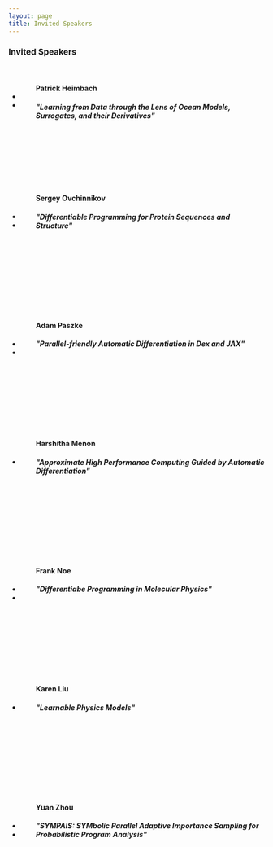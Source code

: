 ```yaml
---
layout: page
title: Invited Speakers
---
```


### Invited Speakers

<br/>

<div class="container">
<div class="team-member">
<div style="float: left; margin-right: 30px; margin-bottom: 30px; margin-top: -15px; text-align:center">
<img class="mx-auto rounded-circle" src="/images/patrick-heimbach.jpg" alt="" >
<br/><br/>
<ul class="social-buttonss">
<li class="list-inline-item"><a href="https://twitter.com/patrickheimbach"><i class="fab fa-twitter"></i></a></li>
<li class="list-inline-item"><a href="https://heimbach.wordpress.com/"><i class="fas fa-globe"></i></a></li>
</ul>
</div>
<h4 align="left"> Patrick Heimbach  </h4>
<h5 align="left"> "Learning from Data through the Lens of Ocean Models, Surrogates, and their Derivatives" </h5></div></div>

<br/><br/><br/><br/><br/><br/>

<div class="container">
<div class="team-member">
<div style="float: left; margin-right: 30px; margin-bottom: 30px; margin-top: 5px; text-align:center">
<img class="mx-auto rounded-circle" src="/images/sergey-ovchinnikov.jpg" alt="" >
<br/><br/>
<ul class="social-buttonss">
<li class="list-inline-item"><a href="https://twitter.com/sokrypton"><i class="fab fa-twitter"></i></a></li>
<li class="list-inline-item"><a href="https://www.solab.org/"><i class="fas fa-globe"></i></a></li>
</ul>
</div>
<h4 align="left"> Sergey Ovchinnikov </h4>
<h5 align="left"> "Differentiable Programming for Protein Sequences and Structure" </h5></div></div>

<br/><br/><br/><br/><br/><br/><br/><br/>

<div class="container">
<div class="team-member">
<div style="float: left; margin-right: 30px; margin-bottom: 30px; margin-top: 5px; text-align:center">
<img class="mx-auto rounded-circle" src="/images/adam-paszke.jpg" alt="" >
<br/><br/>
<ul class="social-buttonss">
<li class="list-inline-item"><a href="https://twitter.com/apaszke"><i class="fab fa-twitter"></i></a></li>
<li class="list-inline-item"><a href="http://apaszke.github.io/"><i class="fas fa-globe"></i></a></li>
</ul>
</div>
<h4 align="left"> Adam Paszke </h4>
<h5 align="left"> "Parallel-friendly Automatic Differentiation in Dex and JAX" </h5></div></div>

<br/><br/><br/><br/><br/><br/><br/><br/>

<div class="container">
<div class="team-member">
<div style="float: left; margin-right: 30px; margin-bottom: 30px; margin-top: 5px; text-align:center">
<img class="mx-auto rounded-circle" src="/images/harshitha-menon.jpg" alt="" >
<br/><br/>
<ul class="social-buttonss">
<li class="list-inline-item"><a href="http://harshithamenon.com/"><i class="fas fa-globe"></i></a></li>
</ul>
</div>
<h4 align="left"> Harshitha Menon </h4>
<h5 align="left"> "Approximate High Performance Computing Guided by Automatic Differentiation" </h5></div></div>

<br/><br/><br/><br/><br/><br/><br/><br/>

<div class="container">
<div class="team-member">
<div style="float: left; margin-right: 30px; margin-bottom: 30px; margin-top: 5px; text-align:center">
<img class="mx-auto rounded-circle" src="/images/frank-noe.jpg" alt="" >
<br/><br/>
<ul class="social-buttonss">
<li class="list-inline-item"><a href="https://twitter.com/FrankNoeBerlin"><i class="fab fa-twitter"></i></a></li>
<li class="list-inline-item"><a href="https://www.mi.fu-berlin.de/en/math/groups/ai4s/staff/noe/index.html"><i class="fas fa-globe"></i></a></li>
</ul>
</div>
<h4 align="left"> Frank Noe </h4>
<h5 align="left"> "Differentiabe Programming in Molecular Physics" </h5></div></div>

<br/><br/><br/><br/><br/><br/><br/><br/>

<div class="container">
<div class="team-member">
<div style="float: left; margin-right: 30px; margin-bottom: 30px; margin-top: 5px; text-align:center">
<img class="mx-auto rounded-circle" src="/images/karen-liu.png" alt="" >
<br/><br/>
<ul class="social-buttonss">
<li class="list-inline-item"><a href="https://ckllab.stanford.edu/c-karen-liu"><i class="fas fa-globe"></i></a></li>
</ul>
</div>
<h4 align="left"> Karen Liu </h4>
<h5 align="left"> "Learnable Physics Models" </h5></div></div>

<br/><br/><br/><br/><br/><br/><br/><br/>

<div class="container">
<div class="team-member">
<div style="float: left; margin-right: 30px; margin-bottom: 30px; margin-top: 5px; text-align:center">
<img class="mx-auto rounded-circle" src="/images/yuan-zhou.png" alt="" >
<br/><br/>
<ul class="social-buttonss">
<li class="list-inline-item"><a href="https://twitter.com/yuaanzhou"><i class="fab fa-twitter"></i></a></li>
<li class="list-inline-item"><a href="https://yuaanzhou.github.io/"><i class="fas fa-globe"></i></a></li>
</ul>
</div>
<h4 align="left"> Yuan Zhou </h4>
<h5 align="left"> "SYMPAIS: SYMbolic Parallel Adaptive Importance Sampling for Probabilistic Program Analysis" </h5></div></div>

<br/><br/><br/><br/><br/><br/>